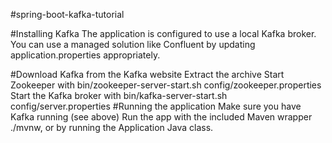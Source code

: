 #spring-boot-kafka-tutorial

#Installing Kafka
The application is configured to use a local Kafka broker. You can use a managed solution like Confluent by updating application.properties appropriately.

#Download Kafka from the Kafka website
Extract the archive
Start Zookeeper with bin/zookeeper-server-start.sh config/zookeeper.properties
Start the Kafka broker with bin/kafka-server-start.sh config/server.properties
#Running the application
Make sure you have Kafka running (see above)
Run the app with the included Maven wrapper ./mvnw, or by running the Application Java class.

